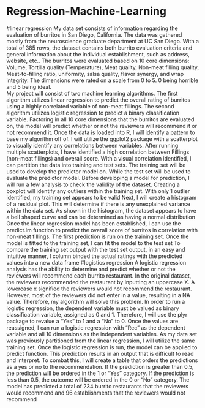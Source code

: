 # Regression-Machine-Learning
#linear regression
My data set consists of information regarding the evaluation of burritos in San Diego, California.  The data was gathered mostly from the neuroscience graduate department at UC San Diego.  With a total of 385 rows, the dataset contains both burrito evaluation criteria and general information about the individual establishment, such as address, website, etc..  The burritos were evaluated based on 10 core dimensions: Volume, Tortilla quality (Temperature), Meat quality, Non-meat filling quality, Meat-to-filling ratio, uniformity, salsa quality, flavor synergy, and wrap integrity.  The dimensions were rated on a scale from 0 to 5.  0 being horrible and 5 being ideal.  
My project will consist of two machine learning algorithms.  The first algorithm utilizes linear regression to predict the overall rating of burritos using a highly correlated variable of non-meat fillings.  The second algorithm utilizes logistic regression to predict a binary classification variable.  Factoring in all 10 core dimensions that the burritos are evaluated on, the model will predict whether or not the reviewers will recommend it or not recommend it.
Once the data is loaded into R, I will identify a pattern to base my algorithm off of.  I will utilize the ggplot2 package with a scatterplot to visually identify any correlations between variables. 
After running multiple scatterplots, I have identified a high correlation between Fillings (non-meat fillings) and overall score.
With a visual correlation identified, I can partition the data into training and test sets.  The training set will be used to develop the predictor model on.  While the test set will be used to evaluate the predictor model.
Before developing a model for prediction, I will run a few analysis to check the validity of the dataset.  Creating a boxplot will identify any outliers within the training set.  With only 1 outlier identified, my training set appears to be valid
Next, I will create a histogram of a residual plot.  This will determine if there is any unexplained variance within the data set.  As shown in the histogram, the dataset appears to have a bell shaped curve and can be determined as having a normal distribution
Once the linear regression model has been established, I can use the predict.lm function to predict the overall score of burritos in correlation with non-meat fillings.  The first prediction is run on the training set.
Once the model is fitted to the training set, I can fit the model to the test set
To compare the training set output with the test set output, in an easy and intuitive manner, I column binded the actual ratings with the predicted values into a new data frame
#logistics regression
A logistic regression analysis has the ability to determine and predict whether or not the reviewers will recommend each burrito restaurant.  In the original dataset, the reviewers recommended the restaurant by inputting an uppercase X.  A lowercase x signified the reviewers would not recommend the restaurant.  However, most of the reviewers did not enter in a value, resulting in a NA value.  Therefore, my algorithm will solve this problem.
In order to run a logistic regression, the dependent variable must be valued as binary classification variable, assigned as 0 and 1.  Therefore, I will use the plyr package to revalue a “Yes” to 1 and a “No” to 0.
Once the values are reassigned, I can run a logistic regression with “Rec” as the dependent variable and all 10 dimensions as the independent variables.  As my data set was previously partitioned from the linear regression, I will utilize the same training set.
Once the logistic regression is run, the model can be applied to predict function.
This prediction results in an output that is difficult to read and interpret.  To combat this, I will create a table that orders the predictions as a yes or no to the recommendation.  If the prediction is greater than 0.5, the prediction will be ordered in the 1 or “Yes” category.  If the prediction is less than 0.5, the outcome will be ordered in the 0 or “No” category.
The model has predicted a total of 234 burrito restaurants that the reviewers would recommend and 96 establishments that the reviewers would not recommend
